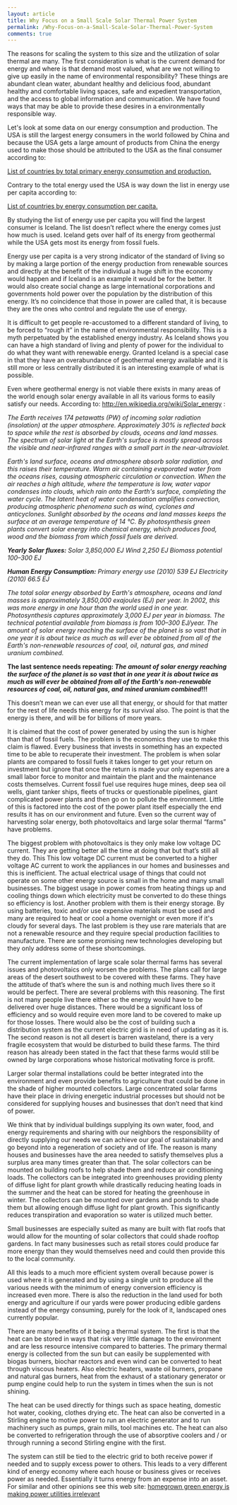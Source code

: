 ```yaml
---
layout: article
title: Why Focus on a Small Scale Solar Thermal Power System
permalink: /Why-Focus-on-a-Small-Scale-Solar-Thermal-Power-System
comments: true
---
```

The reasons for scaling the system to this size and the utilization of solar thermal are many. The first consideration is what is the current demand for energy and where is that demand most valued, what are we not willing to give up easily in the name of environmental responsibility? These things are abundant clean water, abundant healthy and delicious food, abundant healthy and comfortable living spaces, safe and expedient transportation, and the access to global information and communication. We have found ways that may be able to provide these desires in a environmentally responsible way. 

Let's look at some data on our energy consumption and production. The USA is still the largest energy consumers in the world followed by China and because the USA gets a large amount of products from China the energy used to make those should be attributed to the USA as the final consumer  according to:

[List of countries by total primary energy consumption and production.](http://en.wikipedia.org/wiki/List_of_countries_by_total_primary_energy_consumption_and_production) 

Contrary to the total energy used the USA is way down the list in energy use per capita according to:

[List of countries by energy consumption per capita.](http://en.wikipedia.org/wiki/List_of_countries_by_energy_consumption_per_capita) 

By studying the list of energy use per capita you will find the largest consumer is Iceland. The list doesn’t reflect where the energy comes just how much is used. Iceland gets  over half of its energy from geothermal while the USA gets most its energy from fossil fuels. 	
	
Energy use per capita is a very strong indicator of the standard of living so by making a large portion of the energy production from renewable sources and directly at the benefit of the individual a huge shift in the economy would happen and if Iceland is an example it would be for the better. It would also create social change as large international corporations and governments hold power over the population by the distribution of this energy. It’s no coincidence that  those in power are called that, it is because they are the ones who control and regulate the use of energy.
	
It is difficult to get people re-accustomed to a different standard of living, to be forced to “rough it” in the name of environmental responsibility. This is a myth perpetuated by the established energy industry. As Iceland shows you can have a high standard of living and plenty of power for the individual to do what they want with renewable energy. Granted Iceland is a special case in that they have an overabundance of geothermal energy available and it is still more or less centrally distributed it is an interesting example of what is possible.   

Even where geothermal energy is not viable there exists in many areas of the world enough solar energy available in all its various forms to easily satisfy our needs. According to: http://en.wikipedia.org/wiki/Solar_energy :

*The Earth receives 174 petawatts (PW) of incoming solar radiation (insolation) at the upper atmosphere. Approximately 30% is reflected back to space while the rest is absorbed by clouds, oceans and land masses. The spectrum of solar light at the Earth's surface is mostly spread across the visible and near-infrared ranges with a small part in the near-ultraviolet.*

*Earth's land surface, oceans and atmosphere absorb solar radiation, and this raises their temperature. Warm air containing evaporated water from the oceans rises, causing atmospheric circulation or convection. When the air reaches a high altitude, where the temperature is low, water vapor condenses into clouds, which rain onto the Earth's surface, completing the water cycle. The latent heat of water condensation amplifies convection, producing atmospheric phenomena such as wind, cyclones and anticyclones. Sunlight absorbed by the oceans and land masses keeps the surface at an average temperature of 14 °C. By photosynthesis green plants convert solar energy into chemical energy, which produces food, wood and the biomass from which fossil fuels are derived.*

***Yearly Solar fluxes:*** 
*Solar	3,850,000 EJ*
*Wind	2,250 EJ*
*Biomass potential	100–300 EJ*

***Human Energy Consumption:***
*Primary energy use (2010)	539 EJ*
*Electricity (2010)	66.5 EJ*

*The total solar energy absorbed by Earth's atmosphere, oceans and land masses is approximately 3,850,000 exajoules (EJ) per year. In 2002, this was more energy in one hour than the world used in one year. Photosynthesis captures approximately 3,000 EJ per year in biomass. The technical potential available from biomass is from 100–300 EJ/year. The amount of solar energy reaching the surface of the planet is so vast that in one year it is about twice as much as will ever be obtained from all of the Earth's non-renewable resources of coal, oil, natural gas, and mined uranium combined.*

**The last sentence needs repeating: *The amount of solar energy reaching the surface of the planet is so vast that in one year it is about twice as much as will ever be obtained from all of the Earth's non-renewable resources of coal, oil, natural gas, and mined uranium combined*!!!**
 	
 This doesn’t mean we can ever use all that energy, or should for that matter for the rest of life needs this energy for its survival also. The point is that the energy is there, and will be for billions of more years. 
	
It is claimed that the cost of power generated by using the sun is higher than that of fossil fuels. The problem is the economics they use to make this claim is flawed. Every business that invests in something has an expected time to be able to recuperate their investment. The problem is when solar plants are compared to fossil fuels it takes longer to get your return on investment but ignore that once the return is made your only expenses are a small labor force to monitor and maintain the plant and the maintenance costs themselves. Current fossil fuel use requires huge mines, deep sea oil wells, giant tanker ships, fleets of trucks or questionable pipelines, giant complicated power plants and then go on to pollute the environment. Little of this is factored into the cost of the power plant itself especially the end results it has on our environment and future. Even so the current way of harvesting solar energy, both photovoltaics and large solar thermal “farms” have problems.

The biggest problem with photovoltaics is they only make low voltage DC current. They are getting better all the time at doing that but that’s still all they do. This This low voltage DC current must be converted to a higher voltage AC current to work the appliances in our homes and businesses and this is inefficient. The actual electrical usage of things that could not operate on some other energy source is small in the home and many small businesses. The biggest usage in power comes from heating things up and cooling things down which electricity must be converted to do these things so efficiency is lost. Another problem with them is their energy storage. By using batteries, toxic and/or use expensive materials must be used and many are required to heat or cool a home overnight or even more if it's cloudy for several days. The last problem is they use rare materials that are not a renewable resource and they require special production facilities to manufacture. There are some promising new technologies developing but  they only address some of these shortcomings.
	
The current implementation of large scale solar thermal farms has several issues and photovoltaics only worsen the problems. The plans call for large areas of the desert southwest to be covered with these farms. They have the attitude of that’s where the sun is and nothing much lives there so it would be perfect. There are several problems with this reasoning. The first is not many people live there either so the energy would have to be delivered over huge distances. There would be a significant loss of efficiency and so would require even more land to be covered to make up for those losses. There would also be the cost of building such a distribution system as the current electric grid is in need of updating as it is. The second reason is not all desert is barren wasteland, there is a very fragile ecosystem that would be disturbed to build these farms. The third reason has already been stated in the fact that these farms would still be owned by large corporations whose historical motivating force is profit. 

Larger solar thermal installations could be better integrated into the environment and even provide benefits to agriculture that could be done in the shade of higher mounted collectors. Large concentrated solar farms have their place in driving energetic industrial processes but should not be considered for supplying houses and businesses that don’t need that kind of power. 

We think that by individual buildings supplying its own water, food, and energy requirements and sharing with our neighbors the responsibility of directly supplying our needs we can achieve our goal of sustainability and go beyond into a regeneration of society and of life. The reason is many houses and businesses have the area needed to satisfy themselves plus a surplus area many times greater than that. The solar collectors can be mounted on building roofs to help shade them and reduce air conditioning loads. The collectors can be integrated into greenhouses providing plenty of diffuse light for plant growth while drastically reducing heating loads in the summer and the heat can be stored for heating the greenhouse in winter. The collectors can be mounted over gardens and ponds to shade them but allowing enough diffuse light for plant growth. This significantly reduces transpiration and evaporation so water is utilized much better. 

 Small businesses are especially suited as many are built with flat roofs that would allow for the mounting of solar collectors that could shade rooftop gardens. In fact many businesses such as retail stores could produce far more energy than they would themselves need and could then provide this to the local community. 

All this leads to a much more efficient system overall because power is used where it is generated and by using a single unit to produce all the various needs with the minimum of energy conversion efficiency is increased even more. There is also the reduction in the land used for both energy and agriculture if our yards were power producing edible gardens instead of the energy consuming, purely for the look of it, landscaped ones currently popular. 

There are many benefits of it being a thermal system. The first is that the heat can be stored in ways that risk very little damage to the environment and are less resource intensive compared to batteries. The primary thermal energy is collected from the sun but can easily be supplemented with biogas burners, biochar reactors and even wind can be converted to heat through viscous heaters. Also electric heaters, waste oil burners, propane and natural gas burners, heat from the exhaust of a stationary generator or pump engine could help to run the system in times when the sun is not shining.  

The heat can be used directly for things such as space heating, domestic hot water, cooking, clothes drying etc. The heat can also be converted in a Stirling engine to motive power to run an electric generator and to run machinery such as pumps, grain mills, tool machines etc. The heat can also be converted to refrigeration through the use of absorptive coolers and / or through running a second Stirling engine with the first. 

The system can still be tied to the electric grid to both receive power if needed and to supply excess power to others. This leads to a very different kind of energy economy where each house or business gives or receives power as needed. Essentially it turns energy from an expense into an asset.  For similar and other opinions see this web site: [homegrown green energy is making power utilities irrelevant](http://www.businessweek.com/articles/2013-08-22/homegrown-green-energy-is-making-power-utilities-irrelevant)
	
 
